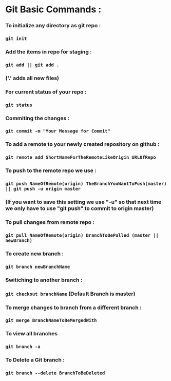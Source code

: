 # Git Basic Commands : 

### To initialize any directory as git repo : 
### ``` git init ```
### Add the items in repo for staging : 
### ``` git add || git add . ``` 
### ('.' adds all new files)
### For current status of your repo : 
### ``` git status ```
### Commiting the changes : 
### ``` git commit -m "Your Message for Commit" ```
### To add a remote to your newly created repository on github : 
### ``` git remote add ShortNameForTheRemoteLikeOrigin URLOfRepo ```
### To push to the remote repo we use : 
### ``` git push NameOfRemote(origin) TheBranchYouWantToPush(master) || git push -u origin master ``` 
### (If you want to save this setting we use "-u" so that next time we only have to use "git push" to commit to origin master)
### To pull changes from remote repo : 
### ``` git pull NameOfRemote(origin) BranchToBePulled (master || newBranch) ```
### To create new branch : 
### ``` git branch newBranchName ```
### Switiching to another branch :
###  ``` git checkout branchName ``` (Default Branch is master)
### To merge changes to branch from a different branch : 
### ``` git merge BranchNameToBeMergedWith ```
### To view all branches 
### ``` git branch -a ```
### To Delete a Git branch : 
### ``` git branch --delete BranchToBeDeleted ```
